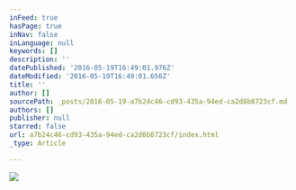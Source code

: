 ```yaml
---
inFeed: true
hasPage: true
inNav: false
inLanguage: null
keywords: []
description: ''
datePublished: '2016-05-19T16:49:01.976Z'
dateModified: '2016-05-19T16:49:01.656Z'
title: ''
author: []
sourcePath: _posts/2016-05-19-a7b24c46-cd93-435a-94ed-ca2d8b8723cf.md
authors: []
publisher: null
starred: false
url: a7b24c46-cd93-435a-94ed-ca2d8b8723cf/index.html
_type: Article

---
```

![](https://the-grid-user-content.s3-us-west-2.amazonaws.com/4e4ddaee-d7dd-45ea-a070-d9f579823a4c.jpg)